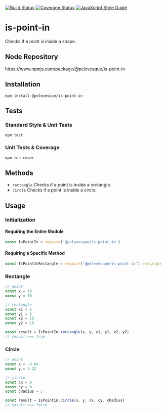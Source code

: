 [![Build Status](https://travis-ci.org/pelevesque/is-point-in.svg?branch=master)](https://travis-ci.org/pelevesque/is-point-in)
[![Coverage Status](https://coveralls.io/repos/github/pelevesque/is-point-in/badge.svg?branch=master)](https://coveralls.io/github/pelevesque/is-point-in?branch=master)
[![JavaScript Style Guide](https://img.shields.io/badge/code_style-standard-brightgreen.svg)](https://standardjs.com)

# is-point-in

Checks if a point is inside a shape.

## Node Repository

https://www.npmjs.com/package/@pelevesque/is-point-in

## Installation

`npm install @pelevesque/is-point-in`

## Tests

### Standard Style & Unit Tests

`npm test`

### Unit Tests & Coverage

`npm run cover`

## Methods

- `rectangle` Checks if a point is inside a rectangle.
- `circle` Checks if a point is inside a circle.

## Usage

### Initialization

#### Requiring the Entire Module

```js
const IsPointIn = require('@pelevesque/is-point-in')
```

#### Requiring a Specific Method

```js
const IsPointInRectangle = require('@pelevesque/is-point-in').rectangle
```

### Rectangle

```js
// point
const x = 10
const y = 10

// rectangle
const x1 = 5
const y1 = 5
const x2 = 15
const y2 = 15

const result = IsPointIn.rectangle(x, y, x1, y1, x2, y2)
// result === true
```

### Circle

```js
// point
const x = -3.84
const y = 3.22

// circle
const cx = 0
const cy = 0
const cRadius = 5

const result = IsPointIn.circle(x, y, cx, cy, cRadius)
// result === false
```
